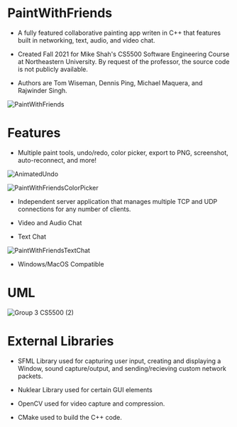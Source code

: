 # PaintWithFriends
- A fully featured collaborative painting app writen in C++ that features built in networking, text, audio, and video chat.

- Created Fall 2021 for Mike Shah's CS5500 Software Engineering Course at Northeastern University. By request of the professor, the source code is not publicly available.

- Authors are Tom Wiseman, Dennis Ping, Michael Maquera, and Rajwinder Singh.

![PaintWithFriends](https://user-images.githubusercontent.com/77803506/148086189-a1544e01-7ba3-41c5-b5a5-b44455650858.JPG)

# Features
- Multiple paint tools, undo/redo, color picker, export to PNG, screenshot, auto-reconnect, and more!

![AnimatedUndo](https://user-images.githubusercontent.com/77803506/148088043-90dd2d85-93f9-452f-9a7f-1e8fc6e411b1.gif)

![PaintWithFriendsColorPicker](https://user-images.githubusercontent.com/77803506/148088174-6520ff88-2719-4897-934b-d11a4811f5d2.JPG)

- Independent server application that manages multiple TCP and UDP connections for any number of clients.  

- Video and Audio Chat

- Text Chat

![PaintWithFriendsTextChat](https://user-images.githubusercontent.com/77803506/148088207-cf4257c1-1e3f-4b17-a769-4a14076f83b3.JPG)

- Windows/MacOS Compatible

# UML

![Group 3 CS5500  (2)](https://user-images.githubusercontent.com/77803506/148146815-35b56e75-7276-4371-aad0-724bca0bc39f.png)


# External Libraries

- SFML Library used for capturing user input, creating and displaying a Window, sound capture/output, and sending/recieving custom network packets. 

- Nuklear Library used for certain GUI elements

- OpenCV used for video capture and compression.

- CMake used to build the C++ code. 
